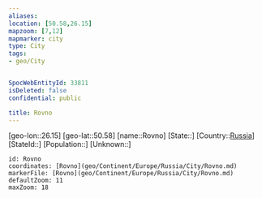 ```yaml
---
aliases: 
location: [50.58,26.15]
mapzoom: [7,12] 
mapmarker: city 
type: City
tags:
- geo/City


SpocWebEntityId: 33811
isDeleted: false
confidential: public

title: Rovno
---
```

[geo-lon::26.15]
[geo-lat::50.58]
[name::Rovno]
[State::]
[Country::[Russia](geo/Continent/Europe/Russia.md)]
[StateId::]
[Population::]
[Unknown::]


```leaflet
id: Rovno
coordinates: [Rovno](geo/Continent/Europe/Russia/City/Rovno.md)
markerFile: [Rovno](geo/Continent/Europe/Russia/City/Rovno.md)
defaultZoom: 11 
maxZoom: 18
```


